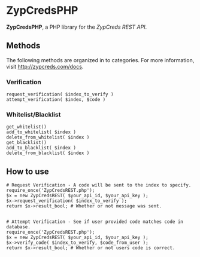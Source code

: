 # ZypCredsPHP

**ZypCredsPHP**, a PHP library for the *ZypCreds REST API*.

## Methods
The following methods are organized in to categories.
For more information, visit <http://zypcreds.com/docs>.
### Verification
	request_verification( $index_to_verify )
	attempt_verification( $index, $code )
### Whitelist/Blacklist
	get_whitelist()
	add_to_whitelist( $index )
	delete_from_whitelist( $index )
	get_blacklist()
	add_to_blacklist( $index )
	delete_from_blacklist( $index )


## How to use
	# Request Verification - A code will be sent to the index to specify.
	require_once('ZypCredsREST.php');
	$x = new ZypCredsREST( $your_api_id, $your_api_key );
	$x->request_verification( $index_to_verify );
	return $x->result_bool; # Whether or not message was sent.
	
	
	# Attempt Verification - See if user provided code matches code in database.
	require_once('ZypCredsREST.php');
	$x = new ZypCredsREST( $your_api_id, $your_api_key );
	$x->verify_code( $index_to_verify, $code_from_user );
	return $x->result_bool; # Whether or not users code is correct.


